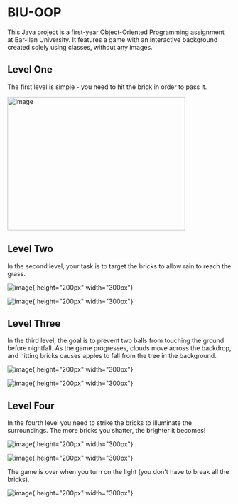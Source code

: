 # BIU-OOP

This Java project is a first-year Object-Oriented Programming assignment at Bar-Ilan University.
It features a game with an interactive background created solely using classes, without any images.

## Level One

The first level is simple - you need to hit the brick in order to pass it.

<img src="https://github.com/MaayanBah/BIU-OOP/assets/84293984/c22623f8-1802-44b0-831c-5635230ec163" alt="image" width="400" height="300">


## Level Two

In the second level, your task is to target the bricks to allow rain to reach the grass.

![image](https://github.com/MaayanBah/BIU-OOP/assets/84293984/8d4d3014-8d1d-431e-9903-e0aff4506638){:height="200px" width="300px"}

![image](https://github.com/MaayanBah/BIU-OOP/assets/84293984/2ee89a27-d209-40a4-8f56-e67402754ef3){:height="200px" width="300px"}

## Level Three

In the third level, the goal is to prevent two balls from touching the ground before nightfall.
As the game progresses, clouds move across the backdrop, and hitting bricks causes apples to fall from the tree in the
background.

![image](https://github.com/MaayanBah/BIU-OOP/assets/84293984/17d175ef-3965-4482-a58c-503bdbc71a31){:height="200px" width="300px"}

![image](https://github.com/MaayanBah/BIU-OOP/assets/84293984/e31cc359-153c-4b6b-ab48-35ff30c499fc){:height="200px" width="300px"}

## Level Four

In the fourth level you need to strike the bricks to illuminate the surroundings.
The more bricks you shatter, the brighter it becomes!

![image](https://github.com/MaayanBah/BIU-OOP/assets/84293984/2e4baab2-e697-4b99-8e93-4f27c380a796){:height="200px" width="300px"}

![image](https://github.com/MaayanBah/BIU-OOP/assets/84293984/541ef146-3397-4c55-9d6b-22b55e7e4914){:height="200px" width="300px"}

The game is over when you turn on the light (you don't have to break all the bricks).

![image](https://github.com/MaayanBah/BIU-OOP/assets/84293984/3c42342f-df6d-46e2-91b8-60419714b5ce){:height="200px" width="300px"}
